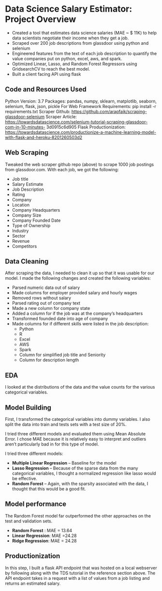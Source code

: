 # Data Science Salary Estimator: Project Overview

  * Created a tool that estimates data science salaries (MAE ~ $ 11K) to help data scientists negotiate their    income when they get a job.
  * Scraped over 200 job descriptions from glassdoor using python and selenium
  * Engineered features from the text of each job description to quantify the value companies put on python, excel, aws, and spark.
  * Optimized Linear, Lasso, and Random Forest Regressors using GridsearchCV to reach the best model.
  * Built a client facing API using flask
  
  ## Code and Resources Used
  Python Version: 3.7
  Packages: pandas, numpy, sklearn, matplotlib, seaborn, selenium, flask, json, pickle
  For Web Framework Requirements: pip install -r requirements.txt
  Scraper Github: https://github.com/arapfaik/scraping-glassdoor-selenium
  Scraper Article: https://towardsdatascience.com/selenium-tutorial-scraping-glassdoor-com-in-10-minutes-   3d0915c6d905
  Flask Productionization: https://towardsdatascience.com/productionize-a-machine-learning-model-with-flask-and-heroku-8201260503d2

## Web Scraping
Tweaked the web scraper github repo (above) to scrape 1000 job postings from glassdoor.com. With each job, we got the following:

* Job title
* Salary Estimate
* Job Description
* Rating
* Company
* Location
* Company Headquarters
* Company Size
* Company Founded Date
* Type of Ownership
* Industry
* Sector
* Revenue
* Competitors

## Data Cleaning
After scraping the data, I needed to clean it up so that it was usable for our model. I made the following changes and created the following variables:

* Parsed numeric data out of salary
* Made columns for employer provided salary and hourly wages
* Removed rows without salary
* Parsed rating out of company text
* Made a new column for company state
* Added a column for if the job was at the company’s headquarters
* Transformed founded date into age of company
* Made columns for if different skills were listed in the job description:
   * Python
   * R
   * Excel
   * AWS
   * Spark
   * Column for simplified job title and Seniority
   * Column for description length
## EDA
I looked at the distributions of the data and the value counts for the various categorical variables.

## Model Building
First, I transformed the categorical variables into dummy variables. I also split the data into train and tests sets with a test size of 20%.

I tried three different models and evaluated them using Mean Absolute Error. I chose MAE because it is relatively easy to interpret and outliers aren’t particularly bad in for this type of model.

I tried three different models:

   * **Multiple Linear Regression** – Baseline for the model
   * **Lasso Regression** – Because of the sparse data from the many categorical variables, I thought a normalized regression like lasso would be effective.
   * **Random Forest** – Again, with the sparsity associated with the data, I thought that this would be a good fit.
## Model performance
The Random Forest model far outperformed the other approaches on the test and validation sets.

   * **Random Forest** : MAE = 13.64
   * **Linear Regression**: MAE =24.28
   * **Ridge Regression**: MAE = 24.28

## Productionization
In this step, I built a flask API endpoint that was hosted on a local webserver by following along with the TDS tutorial in the reference section above. The API endpoint takes in a request with a list of values from a job listing and returns an estimated salary.
